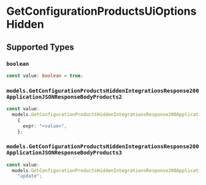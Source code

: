 # GetConfigurationProductsUiOptionsHidden


## Supported Types

### `boolean`

```typescript
const value: boolean = true;
```

### `models.GetConfigurationProductsHiddenIntegrationsResponse200ApplicationJSONResponseBodyProducts2`

```typescript
const value:
  models.GetConfigurationProductsHiddenIntegrationsResponse200ApplicationJSONResponseBodyProducts2 =
    {
      expr: "<value>",
    };
```

### `models.GetConfigurationProductsHiddenIntegrationsResponse200ApplicationJSONResponseBodyProducts3`

```typescript
const value:
  models.GetConfigurationProductsHiddenIntegrationsResponse200ApplicationJSONResponseBodyProducts3 =
    "update";
```

